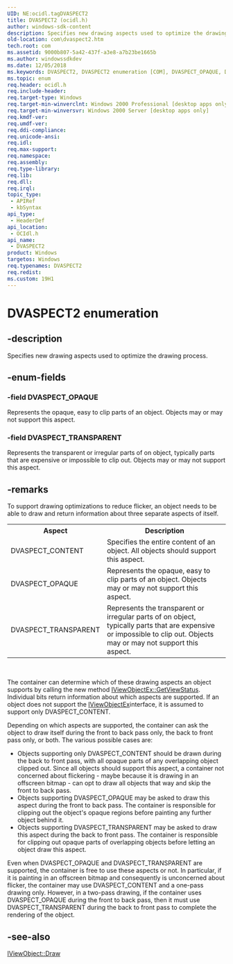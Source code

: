 ```yaml
---
UID: NE:ocidl.tagDVASPECT2
title: DVASPECT2 (ocidl.h)
author: windows-sdk-content
description: Specifies new drawing aspects used to optimize the drawing process.
old-location: com\dvaspect2.htm
tech.root: com
ms.assetid: 9000b807-5a42-437f-a3e8-a7b23be1665b
ms.author: windowssdkdev
ms.date: 12/05/2018
ms.keywords: DVASPECT2, DVASPECT2 enumeration [COM], DVASPECT_OPAQUE, DVASPECT_TRANSPARENT, _ole_DVASPECT2, com.dvaspect2, ocidl/DVASPECT2, ocidl/DVASPECT_OPAQUE, ocidl/DVASPECT_TRANSPARENT
ms.topic: enum
req.header: ocidl.h
req.include-header: 
req.target-type: Windows
req.target-min-winverclnt: Windows 2000 Professional [desktop apps only]
req.target-min-winversvr: Windows 2000 Server [desktop apps only]
req.kmdf-ver: 
req.umdf-ver: 
req.ddi-compliance: 
req.unicode-ansi: 
req.idl: 
req.max-support: 
req.namespace: 
req.assembly: 
req.type-library: 
req.lib: 
req.dll: 
req.irql: 
topic_type:
 - APIRef
 - kbSyntax
api_type:
 - HeaderDef
api_location:
 - OCIdl.h
api_name:
 - DVASPECT2
product: Windows
targetos: Windows
req.typenames: DVASPECT2
req.redist: 
ms.custom: 19H1
---
```


# DVASPECT2 enumeration


## -description


Specifies new drawing aspects used to optimize the drawing process.


## -enum-fields




### -field DVASPECT_OPAQUE

Represents the opaque, easy to clip parts of an object. Objects may or may not support this aspect.


### -field DVASPECT_TRANSPARENT

Represents the transparent or irregular parts of on object, typically parts that are expensive or impossible to clip out. Objects may or may not support this aspect.



## -remarks



To support drawing optimizations to reduce flicker, an object needs to be able to draw and return information about three separate aspects of itself.

<table>
<tr>
<th>Aspect</th>
<th>Description</th>
</tr>
<tr>
<td>
DVASPECT_CONTENT

</td>
<td>
Specifies the entire content of an object. All objects should support this aspect.

</td>
</tr>
<tr>
<td>
DVASPECT_OPAQUE

</td>
<td>
Represents the opaque, easy to clip parts of an object. Objects may or may not support this aspect.

</td>
</tr>
<tr>
<td>
DVASPECT_TRANSPARENT

</td>
<td>
Represents the transparent or irregular parts of on object, typically parts that are expensive or impossible to clip out. Objects may or may not support this aspect.

</td>
</tr>
</table>
 

The container can determine which of these drawing aspects an object supports by calling the new method <a href="https://docs.microsoft.com/windows/desktop/api/ocidl/nf-ocidl-iviewobjectex-getviewstatus">IViewObjectEx::GetViewStatus</a>. Individual bits return information about which aspects are supported. If an object does not support the <a href="https://docs.microsoft.com/windows/desktop/api/ocidl/nn-ocidl-iviewobjectex">IViewObjectEx</a>interface, it is assumed to support only DVASPECT_CONTENT.

Depending on which aspects are supported, the container can ask the object to draw itself during the front to back pass only, the back to front pass only, or both. The various possible cases are: 



<ul>
<li>Objects supporting only DVASPECT_CONTENT should be drawn during the back to front pass, with all opaque parts of any overlapping object clipped out. Since all objects should support this aspect, a container not concerned about flickering - maybe because it is drawing in an offscreen bitmap - can opt to draw all objects that way and skip the front to back pass.
</li>
<li>Objects supporting DVASPECT_OPAQUE may be asked to draw this aspect during the front to back pass. The container is responsible for clipping out the object's opaque regions before painting any further object behind it.
</li>
<li>Objects supporting DVASPECT_TRANSPARENT may be asked to draw this aspect during the back to front pass. The container is responsible for clipping out opaque parts of overlapping objects before letting an object draw this aspect.
</li>
</ul>
Even when DVASPECT_OPAQUE and DVASPECT_TRANSPARENT are supported, the container is free to use these aspects or not. In particular, if it is painting in an offscreen bitmap and consequently is unconcerned about flicker, the container may use DVASPECT_CONTENT and a one-pass drawing only. However, in a two-pass drawing, if the container uses DVASPECT_OPAQUE during the front to back pass, then it must use DVASPECT_TRANSPARENT during the back to front pass to complete the rendering of the object.




## -see-also




<a href="https://docs.microsoft.com/windows/desktop/api/oleidl/nf-oleidl-iviewobject-draw">IViewObject::Draw</a>
 

 

